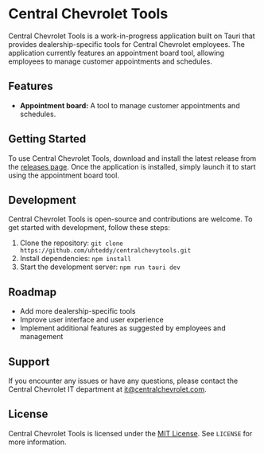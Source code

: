 # Central Chevrolet Tools

Central Chevrolet Tools is a work-in-progress application built on Tauri that provides dealership-specific tools for Central Chevrolet employees. The application currently features an appointment board tool, allowing employees to manage customer appointments and schedules.

## Features

- **Appointment board:** A tool to manage customer appointments and schedules.

## Getting Started

To use Central Chevrolet Tools, download and install the latest release from the [releases page](https://github.com/uhteddy/centralchevytools/releases). Once the application is installed, simply launch it to start using the appointment board tool.

## Development

Central Chevrolet Tools is open-source and contributions are welcome. To get started with development, follow these steps:

1. Clone the repository: `git clone https://github.com/uhteddy/centralchevytools.git`
2. Install dependencies: `npm install`
3. Start the development server: `npm run tauri dev`

## Roadmap

- Add more dealership-specific tools
- Improve user interface and user experience
- Implement additional features as suggested by employees and management

## Support

If you encounter any issues or have any questions, please contact the Central Chevrolet IT department at it@centralchevrolet.com.

## License

Central Chevrolet Tools is licensed under the [MIT License](https://opensource.org/licenses/MIT). See `LICENSE` for more information.
